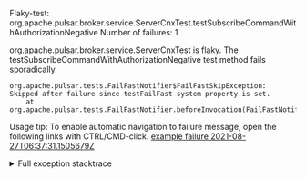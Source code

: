         
Flaky-test: org.apache.pulsar.broker.service.ServerCnxTest.testSubscribeCommandWithAuthorizationNegative
Number of failures: 1

org.apache.pulsar.broker.service.ServerCnxTest is flaky. The testSubscribeCommandWithAuthorizationNegative test method fails sporadically.

```
org.apache.pulsar.tests.FailFastNotifier$FailFastSkipException: Skipped after failure since testFailFast system property is set.
	at org.apache.pulsar.tests.FailFastNotifier.beforeInvocation(FailFastNotifier.java:88)

```

Usage tip: To enable automatic navigation to failure message, open the following links with CTRL/CMD-click.
[example failure 2021-08-27T06:37:31.1505679Z](https://github.com/apache/pulsar/runs/3440411059?check_suite_focus=true#step:9:1925)


<details>
<summary>Full exception stacktrace</summary>
<code><pre>
org.apache.pulsar.tests.FailFastNotifier$FailFastSkipException: Skipped after failure since testFailFast system property is set.
	at org.apache.pulsar.tests.FailFastNotifier.beforeInvocation(FailFastNotifier.java:88)

</pre></code>
</details>

